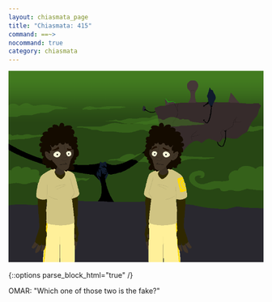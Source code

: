 ```yaml
---
layout: chiasmata_page
title: "Chiasmata: 415"
command: ==~>
nocommand: true
category: chiasmata
---
```


![415](/chiasmata/images/narrative/413.png)

{::options parse_block_html="true" /}
<div class="dialogue Omar">
OMAR: "Which one of those two is the fake?"
</div>